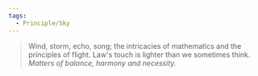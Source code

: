 ```yaml
---
tags:
  - Principle/Sky
---
```


> Wind, storm, echo, song; the intricacies of mathematics and the principles of flight. Law's touch is lighter than we sometimes think. *Matters of balance, harmony and necessity.*

